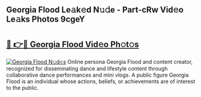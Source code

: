 ## Georgia Flood Le𝚊k𝚎d N𝚞𝚍e - Part-cRw Vid𝚎o Le𝚊ks Photos 9cgeY

# <h2><a href="http://fbfrxs.evod.top/?m=Georgia+Flood">🔗 👉🔴 Georgia Flood Vid𝚎o Ph𝚘t𝚘s</a></h2>

[![Georgia Flood N𝚞d𝚎s](https://i.imgur.com/8V9OHl7.gif)](http://fbfrxs.evod.top/?m=Georgia+Flood)
Online persona Georgia Flood and content creator, recognized for disseminating dance and lifestyle content through collaborative dance performances and mini vlogs. A public figure Georgia Flood is an individual whose actions, beliefs, or achievements are of interest to the public. 
